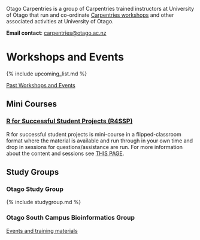 Otago Carpentries is a group of Carpentries trained instructors at University of Otago that run and co-ordinate [Carpentries workshops](https://carpentries.org) and other associated activities at University of Otago. 

**Email contact**: carpentries@otago.ac.nz

# Workshops and Events


{% include upcoming_list.md %}


[Past Workshops and Events](past)






## Mini Courses

### [R for Successful Student Projects (R4SSP)](r4ssp) 

R for successful student projects is mini-course in a flipped-classroom format where the material is available and run through in your own time and drop in sessions for questions/assistance are run. For more information about the content and sessions see [THIS PAGE](r4ssp).

## Study Groups

### Otago Study Group

{% include studygroup.md %}

### Otago South Campus Bioinformatics Group

[Events and training materials](https://otagomohio.github.io/)
